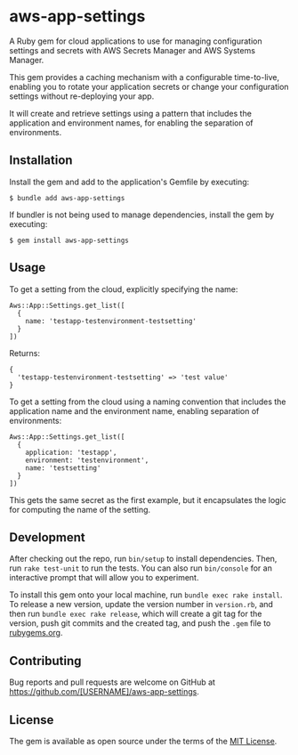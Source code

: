 # aws-app-settings

A Ruby gem for cloud applications to use for managing configuration settings and secrets with AWS Secrets Manager and AWS Systems Manager.

This gem provides a caching mechanism with a configurable time-to-live, enabling you to rotate your application secrets or change your configuration settings without re-deploying your app.

It will create and retrieve settings using a pattern that includes the application and environment names, for enabling the separation of environments.

## Installation

Install the gem and add to the application's Gemfile by executing:

    $ bundle add aws-app-settings

If bundler is not being used to manage dependencies, install the gem by executing:

    $ gem install aws-app-settings

## Usage

To get a setting from the cloud, explicitly specifying the name:

    Aws::App::Settings.get_list([
      {
        name: 'testapp-testenvironment-testsetting'
      }
    ])

Returns:

    {
      'testapp-testenvironment-testsetting' => 'test value'
    }

To get a setting from the cloud using a naming convention that includes the application name and the environment name, enabling separation of environments:

    Aws::App::Settings.get_list([
      {
        application: 'testapp',
        environment: 'testenvironment',
        name: 'testsetting'
      }
    ])

This gets the same secret as the first example, but it encapsulates the logic for computing the name of the setting.

## Development

After checking out the repo, run `bin/setup` to install dependencies. Then, run `rake test-unit` to run the tests. You can also run `bin/console` for an interactive prompt that will allow you to experiment.

To install this gem onto your local machine, run `bundle exec rake install`. To release a new version, update the version number in `version.rb`, and then run `bundle exec rake release`, which will create a git tag for the version, push git commits and the created tag, and push the `.gem` file to [rubygems.org](https://rubygems.org).

## Contributing

Bug reports and pull requests are welcome on GitHub at https://github.com/[USERNAME]/aws-app-settings.

## License

The gem is available as open source under the terms of the [MIT License](https://opensource.org/licenses/MIT).
